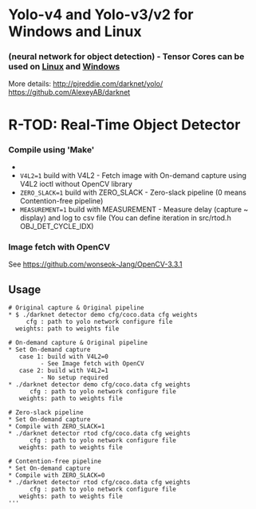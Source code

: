 # Yolo-v4 and Yolo-v3/v2 for Windows and Linux
### (neural network for object detection) - Tensor Cores can be used on [Linux](https://github.com/AlexeyAB/darknet#how-to-compile-on-linux) and [Windows](https://github.com/AlexeyAB/darknet#how-to-compile-on-windows-using-cmake-gui)

More details: http://pjreddie.com/darknet/yolo/
              https://github.com/AlexeyAB/darknet

# R-TOD: Real-Time Object Detector

### Compile using 'Make' ###
* 
* `V4L2=1` build with V4L2 - Fetch image with On-demand capture using V4L2 ioctl without OpenCV library
* `ZERO_SLACK=1` build with ZERO_SLACK - Zero-slack pipeline (0 means Contention-free pipeline)
* `MEASUREMENT=1` build with MEASUREMENT - Measure delay (capture ~ display) and log to csv file (You can define iteration in src/rtod.h OBJ_DET_CYCLE_IDX)

### Image fetch with OpenCV
See https://github.com/wonseok-Jang/OpenCV-3.3.1

## Usage ###
```
# Original capture & Original pipeline
* $ ./darknet detector demo cfg/coco.data cfg weights
     cfg : path to yolo network configure file
  weights: path to weights file
  
# On-demand capture & Original pipeline
* Set On-demand capture
   case 1: build with V4L2=0
         - See Image fetch with OpenCV
   case 2: build with V4L2=1
         - No setup required
* ./darknet detector demo cfg/coco.data cfg weights
      cfg : path to yolo network configure file
   weights: path to weights file
  
# Zero-slack pipeline
* Set On-demand capture
* Compile with ZERO_SLACK=1
* ./darknet detector rtod cfg/coco.data cfg weights
      cfg : path to yolo network configure file
   weights: path to weights file

# Contention-free pipeline
* Set On-demand capture
* Compile with ZERO_SLACK=0
* ./darknet detector rtod cfg/coco.data cfg weights
      cfg : path to yolo network configure file
   weights: path to weights file
'''
